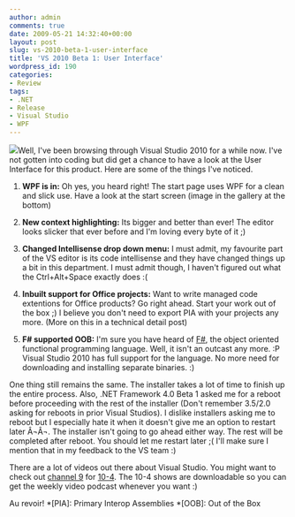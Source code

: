 ```yaml
---
author: admin
comments: true
date: 2009-05-21 14:32:40+00:00
layout: post
slug: vs-2010-beta-1-user-interface
title: 'VS 2010 Beta 1: User Interface'
wordpress_id: 190
categories:
- Review
tags:
- .NET
- Release
- Visual Studio
- WPF
---
```


[![](http://karunab.com/wp-content/uploads/2009/05/vs-2010-logo.png)](http://en.wikipedia.org/wiki/Microsoft_Visual_Studio)Well, I've been browsing through Visual Studio 2010 for a while now. I've not gotten into coding but did get a chance to have a look at the User Interface for this product. Here are some of the things I've noticed.



	
  1. **WPF is in:** Oh yes, you heard right! The start page uses WPF for a clean and slick use. Have a look at the start screen (image in the gallery at the bottom)

	
  2. **New context highlighting:** Its bigger and better than ever! The editor looks slicker that ever before and I'm loving every byte of it ;)

	
  3. **Changed Intellisense drop down menu:** I must admit, my favourite part of the VS editor is its code intellisense and they have changed things up a bit in this department. I must admit though, I haven't figured out what the Ctrl+Alt+Space exactly does :(

	
  4. **Inbuilt support for Office projects:** Want to write managed code extentions for Office products? Go right ahead. Start your work out of the box ;) I believe you don't need to export PIA with your projects any more. (More on this in a technical detail post)

	
  5. **F# supported OOB:** I'm sure you have heard of [F#](http://en.wikipedia.org/wiki/F_Sharp_(programming_language)), the object oriented functional programming language. Well, it isn't an outcast any more. :P Visual Studio 2010 has full support for the language. No more need for downloading and installing separate binaries. :)


One thing still remains the same. The installer takes a lot of time to finish up the entire process. Also, .NET Framework 4.0 Beta 1 asked me for a reboot before proceeding with the rest of the installer (Don't remember 3.5/2.0 asking for reboots in prior Visual Studios). I dislike installers asking me to reboot but I especially hate it when it doesn't give me an option to restart later Â¬Â¬. The installer isn't going to go ahead either way. The rest will be completed after reboot. You should let me restart later ;( I'll make sure I mention that in my feedback to the VS team :)

There are a lot of videos out there about Visual Studio. You might want to check out [channel 9](http://channel9.msdn.com/) for [10-4](http://channel9.msdn.com/shows/10-4/). The 10-4 shows are downloadable so you can get the weekly video podcast whenever you want :)

Au revoir!
  *[PIA]: Primary Interop Assemblies
  *[OOB]: Out of the Box
